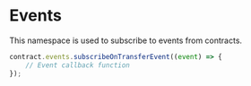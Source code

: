# Events

This namespace is used to subscribe to events from contracts.

```typescript
contract.events.subscribeOnTransferEvent((event) => {
	// Event callback function
});
```